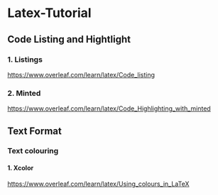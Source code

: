 # Latex-Tutorial

## Code Listing and Hightlight
### 1. Listings
https://www.overleaf.com/learn/latex/Code_listing
### 2. Minted
https://www.overleaf.com/learn/latex/Code_Highlighting_with_minted

## Text Format
### Text colouring
#### 1. Xcolor
https://www.overleaf.com/learn/latex/Using_colours_in_LaTeX
